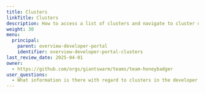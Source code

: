```yaml
---
title: Clusters
linkTitle: Clusters
description: How to access a list of clusters and navigate to cluster details in the Giant Swarm developer portal.
weight: 30
menu:
  principal:
    parent: overview-developer-portal
    identifier: overview-developer-portal-clusters
last_review_date: 2025-04-01
owner:
  - https://github.com/orgs/giantswarm/teams/team-honeybadger
user_questions:
  - What information is there with regard to clusters in the developer portal?
---
```


